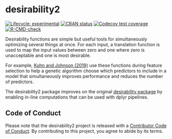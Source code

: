 
<!-- README.md is generated from README.Rmd. Please edit that file -->

# desirability2

<!-- badges: start -->

[![Lifecycle:
experimental](https://img.shields.io/badge/lifecycle-experimental-orange.svg)](https://lifecycle.r-lib.org/articles/stages.html#experimental)
[![CRAN
status](https://www.r-pkg.org/badges/version/desirability2)](https://CRAN.R-project.org/package=desirability2)
[![Codecov test
coverage](https://codecov.io/gh/topepo/desirability2/branch/main/graph/badge.svg)](https://codecov.io/gh/topepo/desirability2?branch=main)
[![R-CMD-check](https://github.com/topepo/desirability2/workflows/R-CMD-check/badge.svg)](https://github.com/topepo/desirability2/actions)
<!-- badges: end -->

Desirability functions are simple but useful tools for simultaneously
optimizing several things at once. For each input, a translation
function is used to map the input values between zero and one where zero
is unacceptable and one is most desirable.

For example, [Kuhn and Johnson
(2019)](https://bookdown.org/max/FES/genetic-algorithms.html#coercing-sparsity)
use these functions during feature selection to help a genetic algorithm
choose which predictors to include in a model that simultaneously
improves performance and reduces the number of predictors.

The desirability2 package improves on the original [desirability
package](https://cran.r-project.org/package=desirability) by enabling
in-line computations that can be used with dplyr pipelines.

## Code of Conduct

Please note that the desirability2 project is released with a
[Contributor Code of
Conduct](https://contributor-covenant.org/version/2/0/CODE_OF_CONDUCT.html).
By contributing to this project, you agree to abide by its terms.
